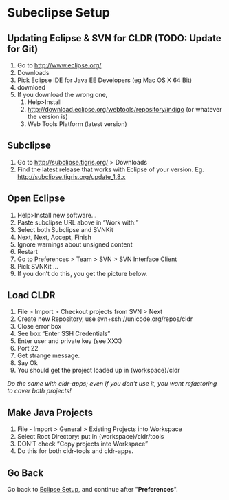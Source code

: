 # Subeclipse Setup

## Updating Eclipse & SVN for CLDR (TODO: Update for Git)

1.  Go to <http://www.eclipse.org/>
2.  Downloads
3.  Pick Eclipse IDE for Java EE Developers (eg Mac OS X 64 Bit)
4.  download
5.  If you download the wrong one,
    1.  Help>Install
    2.  <http://download.eclipse.org/webtools/repository/indigo> (or whatever
        the version is)
    3.  Web Tools Platform (latest version)

## Subclipse

1.  Go to http://subclipse.tigris.org/ > Downloads
2.  Find the latest release that works with Eclipse of your version. Eg.
    <http://subclipse.tigris.org/update_1.8.x>

## Open Eclipse

1.  Help>Install new software...
2.  Paste subclipse URL above in “Work with:”
3.  Select both Subclipse and SVNKit
4.  Next, Next, Accept, Finish
5.  Ignore warnings about unsigned content
6.  Restart
7.  Go to Preferences > Team > SVN > SVN Interface Client
8.  Pick SVNKit …
9.  If you don’t do this, you get the picture below.

## Load CLDR

1.  File > Import > Checkout projects from SVN > Next
2.  Create new Repository, use svn+ssh://unicode.org/repos/cldr
3.  Close error box
4.  See box “Enter SSH Credentials”
5.  Enter user and private key (see XXX)
6.  Port 22
7.  Get strange message.
8.  Say Ok
9.  You should get the project loaded up in {workspace}/cldr

*Do the same with cldr-apps; even if you don't use it, you want refactoring to
cover both projects!*

## Make Java Projects

1.  File - Import > General > Existing Projects into Workspace
2.  Select Root Directory: put in {workspace}/cldr/tools
3.  DON’T check “Copy projects into Workspace”
4.  Do this for both cldr-tools and cldr-apps.

## Go Back

Go back to [Eclipse Setup](index.md), and continue after "**Preferences**".
